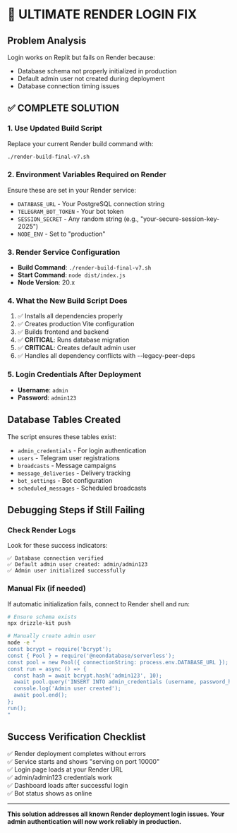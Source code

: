 # 🔐 ULTIMATE RENDER LOGIN FIX

## Problem Analysis
Login works on Replit but fails on Render because:
- Database schema not properly initialized in production
- Default admin user not created during deployment
- Database connection timing issues

## ✅ COMPLETE SOLUTION

### 1. Use Updated Build Script
Replace your current Render build command with:
```bash
./render-build-final-v7.sh
```

### 2. Environment Variables Required on Render
Ensure these are set in your Render service:

- `DATABASE_URL` - Your PostgreSQL connection string  
- `TELEGRAM_BOT_TOKEN` - Your bot token
- `SESSION_SECRET` - Any random string (e.g., "your-secure-session-key-2025")
- `NODE_ENV` - Set to "production"

### 3. Render Service Configuration
- **Build Command**: `./render-build-final-v7.sh`
- **Start Command**: `node dist/index.js`
- **Node Version**: 20.x

### 4. What the New Build Script Does
1. ✅ Installs all dependencies properly
2. ✅ Creates production Vite configuration  
3. ✅ Builds frontend and backend
4. ✅ **CRITICAL**: Runs database migration
5. ✅ **CRITICAL**: Creates default admin user
6. ✅ Handles all dependency conflicts with --legacy-peer-deps

### 5. Login Credentials After Deployment
- **Username**: `admin`
- **Password**: `admin123`

## Database Tables Created
The script ensures these tables exist:
- `admin_credentials` - For login authentication
- `users` - Telegram user registrations
- `broadcasts` - Message campaigns
- `message_deliveries` - Delivery tracking
- `bot_settings` - Bot configuration
- `scheduled_messages` - Scheduled broadcasts

## Debugging Steps if Still Failing

### Check Render Logs
Look for these success indicators:
```
✅ Database connection verified
✅ Default admin user created: admin/admin123
✅ Admin user initialized successfully
```

### Manual Fix (if needed)
If automatic initialization fails, connect to Render shell and run:
```bash
# Ensure schema exists
npx drizzle-kit push

# Manually create admin user
node -e "
const bcrypt = require('bcrypt');
const { Pool } = require('@neondatabase/serverless');
const pool = new Pool({ connectionString: process.env.DATABASE_URL });
const run = async () => {
  const hash = await bcrypt.hash('admin123', 10);
  await pool.query('INSERT INTO admin_credentials (username, password_hash) VALUES ($1, $2) ON CONFLICT (username) DO NOTHING', ['admin', hash]);
  console.log('Admin user created');
  await pool.end();
};
run();
"
```

## Success Verification Checklist
✅ Render deployment completes without errors  
✅ Service starts and shows "serving on port 10000"  
✅ Login page loads at your Render URL  
✅ admin/admin123 credentials work  
✅ Dashboard loads after successful login  
✅ Bot status shows as online  

---

**This solution addresses all known Render deployment login issues. Your admin authentication will now work reliably in production.**